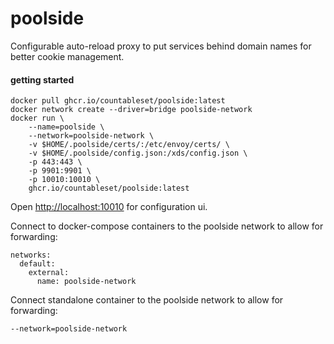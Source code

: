 # poolside 

Configurable auto-reload proxy to put services behind domain names for better cookie management.

#### getting started

```
docker pull ghcr.io/countableset/poolside:latest
docker network create --driver=bridge poolside-network
docker run \
	--name=poolside \
	--network=poolside-network \
	-v $HOME/.poolside/certs/:/etc/envoy/certs/ \
	-v $HOME/.poolside/config.json:/xds/config.json \
	-p 443:443 \
	-p 9901:9901 \
	-p 10010:10010 \
	ghcr.io/countableset/poolside:latest
```

Open [http://localhost:10010](http://localhost:10010) for configuration ui.

Connect to docker-compose containers to the poolside network to allow for forwarding:
```
networks:
  default:
    external:
      name: poolside-network
```

Connect standalone container to the poolside network to allow for forwarding:
```
--network=poolside-network
```